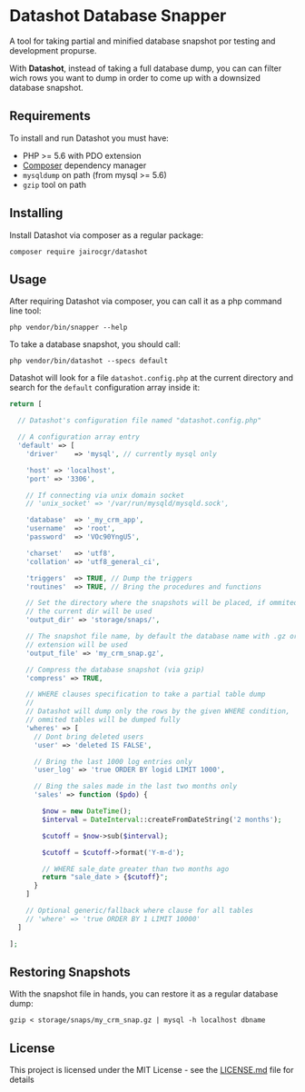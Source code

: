 # Datashot Database Snapper

A tool for taking partial and minified database snapshot por testing and
development propurse.

With **Datashot**, instead of taking a full database dump, you can can filter
wich rows you want to dump in order to come up with a downsized database
snapshot.

## Requirements

To install and run Datashot you must have:

 * PHP >= 5.6 with PDO extension
 * [Composer](https://getcomposer.org/) dependency manager
 * `mysqldump` on path (from mysql >= 5.6)
 * `gzip` tool on path

## Installing

Install Datashot via composer as a regular package:

    composer require jairocgr/datashot

## Usage

After requiring Datashot via composer, you can call it as a php command line
tool:

    php vendor/bin/snapper --help

To take a database snapshot, you should call:

    php vendor/bin/datashot --specs default

Datashot will look for a file `datashot.config.php` at the current directory and
search for the `default` configuration array inside it:

```php
return [

  // Datashot's configuration file named "datashot.config.php"

  // A configuration array entry
  'default' => [
    'driver'    => 'mysql', // currently mysql only

    'host' => 'localhost',
    'port' => '3306',

    // If connecting via unix domain socket
    // 'unix_socket' => '/var/run/mysqld/mysqld.sock',

    'database'  => '_my_crm_app',
    'username'  => 'root',
    'password'  => 'VOc90YngU5',

    'charset'   => 'utf8',
    'collation' => 'utf8_general_ci',

    'triggers'  => TRUE, // Dump the triggers
    'routines'  => TRUE, // Bring the procedures and functions

    // Set the directory where the snapshots will be placed, if ommited
    // the current dir will be used
    'output_dir' => 'storage/snaps/',

    // The snapshot file name, by default the database name with .gz or .sql
    // extension will be used
    'output_file' => 'my_crm_snap.gz',

    // Compress the database snapshot (via gzip)
    'compress' => TRUE,

    // WHERE clauses specification to take a partial table dump
    //
    // Datashot will dump only the rows by the given WHERE condition,
    // ommited tables will be dumped fully
    'wheres' => [
      // Dont bring deleted users
      'user' => 'deleted IS FALSE',

      // Bring the last 1000 log entries only
      'user_log' => 'true ORDER BY logid LIMIT 1000',

      // Bing the sales made in the last two months only
      'sales' => function ($pdo) {

        $now = new DateTime();
        $interval = DateInterval::createFromDateString('2 months');

        $cutoff = $now->sub($interval);

        $cutoff = $cutoff->format('Y-m-d');

        // WHERE sale_date greater than two months ago
        return "sale_date > {$cutoff}";
      }
    ]

    // Optional generic/fallback where clause for all tables
    // 'where' => 'true ORDER BY 1 LIMIT 10000'
  ]

];
```

## Restoring Snapshots

With the snapshot file in hands, you can restore it as a regular database dump:

```
gzip < storage/snaps/my_crm_snap.gz | mysql -h localhost dbname
```

## License

This project is licensed under the MIT License - see the
[LICENSE.md](LICENSE.md) file for details
